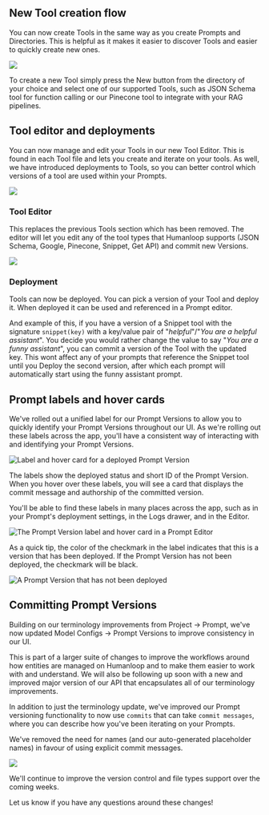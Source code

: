 ## New Tool creation flow

You can now create Tools in the same way as you create Prompts and Directories. This is helpful as it makes it easier to discover Tools and easier to quickly create new ones. 

![](../assets/images/d27ef57-image.png)

To create a new Tool simply press the New button from the directory of your choice and select one of our supported Tools, such as JSON Schema tool for function calling or our Pinecone tool to integrate with your RAG pipelines.

## Tool editor and deployments
You can now manage and edit your Tools in our new Tool Editor. This is found in each Tool file and lets you create and iterate on your tools. As well, we have introduced deployments to Tools, so you can better control which versions of a tool are used within your Prompts.

![](../assets/images/4faa2ad-image.png)

### Tool Editor

This replaces the previous Tools section which has been removed. The editor will let you edit  any of the tool types that Humanloop supports (JSON Schema, Google, Pinecone, Snippet, Get API) and commit new Versions. 

![](../assets/images/52422b4-image.png)

### Deployment

Tools can now be deployed. You can pick a version of your Tool and deploy it. When deployed it can be used and referenced in a Prompt editor.

And example of this, if you have a version of a Snippet tool with the signature `snippet(key)` with a key/value pair of "_helpful_"/"_You are a helpful assistant_". You decide you would rather change the value to say "_You are a funny assistant_", you can commit a version of the Tool with the updated key. This wont affect any of your prompts that reference the Snippet tool until you Deploy the second version, after which each prompt will automatically start using the funny assistant prompt.

## Prompt labels and hover cards

We've rolled out a unified label for our Prompt Versions to allow you to quickly identify your Prompt Versions throughout our UI. As we're rolling out these labels across the app, you'll have a consistent way of interacting with and identifying your Prompt Versions.

<img src="../assets/images/988f87d-image.png" alt="Label and hover card for a deployed Prompt Version" />


The labels show the deployed status and short ID of the Prompt Version. When you hover over these labels, you will see a card that displays the commit message and authorship of the committed version.

You'll be able to find these labels in many places across the app, such as in your Prompt's deployment settings, in the Logs drawer, and in the Editor.

<img src="../assets/images/c1df85b-image.png" alt="The Prompt Version label and hover card in a Prompt Editor" />


As a quick tip, the color of the checkmark in the label indicates that this is a version that has been deployed. If the Prompt Version has not been deployed, the checkmark will be black. 

<img src="../assets/images/4f600f2-image.png" alt="A Prompt Version that has not been deployed" />

## Committing Prompt Versions

Building on our terminology improvements from Project -> Prompt, we've now updated Model Configs -> Prompt Versions to improve consistency in our UI. 

This is part of a larger suite of changes to improve the workflows around how entities are managed on Humanloop and to make them easier to work with and understand. We will also be following up soon with a new and improved major version of our API that encapsulates all of our terminology improvements.

In addition to just the terminology update, we've improved our Prompt versioning functionality to now use `commits` that can take `commit messages`, where you can describe how you've been iterating on your Prompts. 

We've removed the need for names (and our auto-generated placeholder names) in favour of using explicit commit messages.  

<img src="../assets/images/d455e64-image.png" />


We'll continue to improve the version control and file types support over the coming weeks. 

Let us know if you have any questions around these changes!